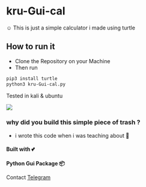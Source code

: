 # kru-Gui-cal
☺️ This is just a simple calculator i made using turtle 



## How to run it
  - Clone the Repository on your Machine
  - Then run

```markdown
pip3 install turtle
python3 kru-Gui-cal.py
```


Tested in kali & ubuntu


![](https://github.com/kruz26/kru-Gui-cal/blob/main/example.jpg)

### why did you build this simple piece of trash ?

   * i wrote this code when i was teaching about 🐢


#### Built with 💕

**Python Gui Package 📦**

Contact [Telegram](https://t.me/KruzTv1)
